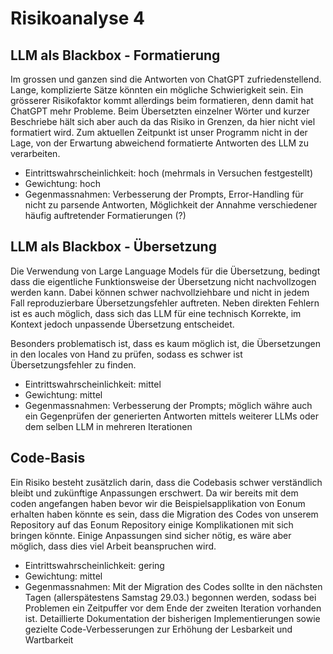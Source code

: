 # Risikoanalyse 4


## LLM als Blackbox - Formatierung ##
Im grossen und ganzen sind die Antworten von ChatGPT zufriedenstellend. Lange, komplizierte Sätze könnten ein mögliche Schwierigkeit sein. 
Ein grösserer Risikofaktor kommt allerdings beim formatieren, denn damit hat ChatGPT mehr Probleme. 
Beim Übersetzten einzelner Wörter und kurzer Beschriebe hält sich aber auch da das Risiko in Grenzen, da hier nicht viel formatiert wird. 
Zum aktuellen Zeitpunkt ist unser Programm nicht in der Lage, von der Erwartung abweichend formatierte Antworten des LLM
zu verarbeiten.

* Eintrittswahrscheinlichkeit: hoch (mehrmals in Versuchen festgestellt)
* Gewichtung: hoch
* Gegenmassnahmen: Verbesserung der Prompts, Error-Handling für nicht zu parsende Antworten, Möglichkeit der Annahme verschiedener häufig auftretender Formatierungen (?)



## LLM als Blackbox - Übersetzung ##
Die Verwendung von Large Language Models für die Übersetzung, bedingt dass die eigentliche Funktionsweise der Übersetzung
nicht nachvollzogen werden kann. Dabei können schwer nachvollziehbare und nicht in jedem Fall reproduzierbare Übersetzungsfehler auftreten.
Neben direkten Fehlern ist es auch möglich, dass sich das LLM für eine technisch Korrekte, im Kontext jedoch unpassende Übersetzung entscheidet.


Besonders problematisch ist, dass es kaum möglich ist, die Übersetzungen in den locales von Hand zu prüfen, sodass es schwer ist Übersetzungsfehler zu finden.

* Eintrittswahrscheinlichkeit: mittel
* Gewichtung: mittel
* Gegenmassnahmen: Verbesserung der Prompts; möglich währe auch ein Gegenprüfen der generierten Antworten mittels weiterer LLMs oder dem selben LLM in mehreren Iterationen


## Code-Basis ##

Ein Risiko besteht zusätzlich darin, dass die Codebasis schwer verständlich bleibt und zukünftige Anpassungen erschwert.
Da wir bereits mit dem coden angefangen haben bevor wir die Beispielsapplikation von Eonum erhalten haben könnte es sein,
dass die Migration des Codes von unserem Repository auf das Eonum Repository einige Komplikationen mit sich bringen könnte.
Einige Anpassungen sind sicher nötig, es wäre aber möglich, dass dies viel Arbeit beanspruchen wird.
* Eintrittswahrscheinlichkeit: gering
* Gewichtung: mittel
* Gegenmassnahmen: Mit der Migration des Codes sollte in den nächsten Tagen (allerspätestens Samstag 29.03.) begonnen werden, sodass bei Problemen ein Zeitpuffer vor dem Ende der zweiten Iteration vorhanden ist. Detaillierte Dokumentation der bisherigen Implementierungen sowie gezielte
  Code-Verbesserungen zur Erhöhung der Lesbarkeit und Wartbarkeit  



